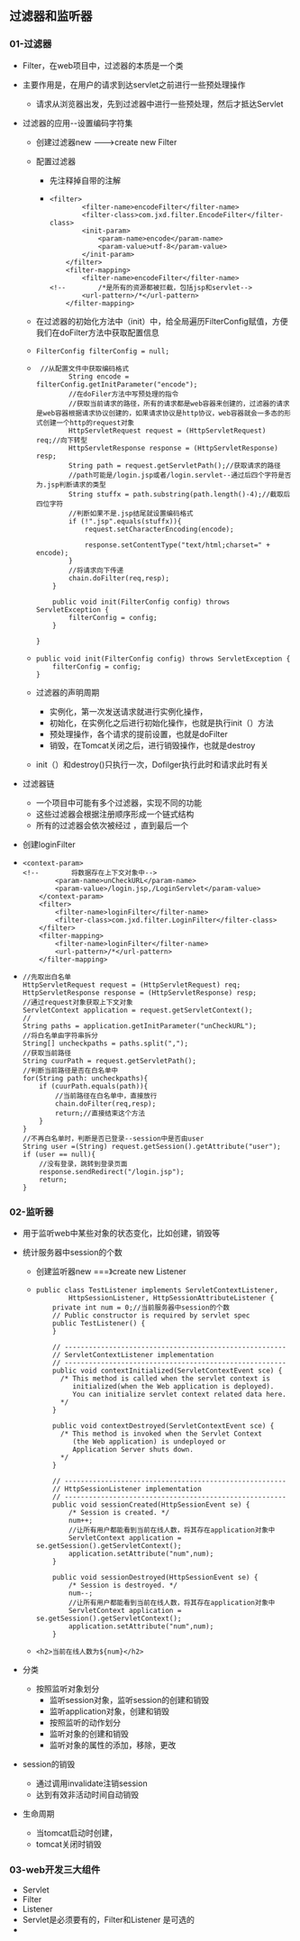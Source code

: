## 过滤器和监听器

### 01-过滤器

+ Filter，在web项目中，过滤器的本质是一个类

+ 主要作用是，在用户的请求到达servlet之前进行一些预处理操作

  + 请求从浏览器出发，先到过滤器中进行一些预处理，然后才抵达Servlet

+ 过滤器的应用--设置编码字符集

  + 创建过滤器new --->create new Filter

  + 配置过滤器

    + 先注释掉自带的注解

    + ```
      <filter> 
              <filter-name>encodeFilter</filter-name>
              <filter-class>com.jxd.filter.EncodeFilter</filter-class>
              <init-param>
                  <param-name>encode</param-name>
                  <param-value>utf-8</param-value>
              </init-param>
          </filter>
          <filter-mapping>
              <filter-name>encodeFilter</filter-name>
      <!--        /*是所有的资源都被拦截，包括jsp和servlet-->
              <url-pattern>/*</url-pattern>
          </filter-mapping>
      ```

  + 在过滤器的初始化方法中（init）中，给全局遍历FilterConfig赋值，方便我们在doFilter方法中获取配置信息

  + ```
    FilterConfig filterConfig = null;
    ```

  + ```
     //从配置文件中获取编码格式
            String encode = filterConfig.getInitParameter("encode");
            //在doFiler方法中写预处理的指令
            //获取当前请求的路径，所有的请求都是web容器来创建的，过滤器的请求是web容器根据请求协议创建的，如果请求协议是http协议，web容器就会一多态的形式创建一个http的request对象
            HttpServletRequest request = (HttpServletRequest) req;//向下转型
            HttpServletResponse response = (HttpServletResponse) resp;
            String path = request.getServletPath();//获取请求的路径
            //path可能是/login.jsp或者/login.servlet--通过后四个字符是否为.jsp判断请求的类型
            String stuffx = path.substring(path.length()-4);//截取后四位字符
            //判断如果不是.jsp结尾就设置编码格式
            if (!".jsp".equals(stuffx)){
                request.setCharacterEncoding(encode);

                response.setContentType("text/html;charset=" + encode);
            }
            //将请求向下传递
            chain.doFilter(req,resp);
        }

        public void init(FilterConfig config) throws ServletException {
            filterConfig = config;
        }

    }
    ```

  + ```
    public void init(FilterConfig config) throws ServletException {
        filterConfig = config;
    }
    ```

  + 过滤器的声明周期

    + 实例化，第一次发送请求就进行实例化操作，
    + 初始化，在实例化之后进行初始化操作，也就是执行init（）方法
    + 预处理操作，各个请求的提前设置，也就是doFilter
    + 销毁，在Tomcat关闭之后，进行销毁操作，也就是destroy

  + init（）和destroy()只执行一次，Dofilger执行此时和请求此时有关

+ 过滤器链

  + 一个项目中可能有多个过滤器，实现不同的功能
  + 这些过滤器会根据注册顺序形成一个链式结构
  + 所有的过滤器会依次被经过 ，直到最后一个

+ 创建loginFilter

+ ```
  <context-param>
  <!--        将数据存在上下文对象中-->
          <param-name>unCheckURL</param-name>
          <param-value>/login.jsp,/LoginServlet</param-value>
      </context-param>
      <filter>
          <filter-name>loginFilter</filter-name>
          <filter-class>com.jxd.filter.LoginFilter</filter-class>
      </filter>
      <filter-mapping>
          <filter-name>loginFilter</filter-name>
          <url-pattern>/*</url-pattern>
      </filter-mapping>
  ```

+ ```
  //先取出白名单
  HttpServletRequest request = (HttpServletRequest) req;
  HttpServletResponse response = (HttpServletResponse) resp;
  //通过request对象获取上下文对象
  ServletContext application = request.getServletContext();
  //
  String paths = application.getInitParameter("unCheckURL");
  //将白名单由字符串拆分
  String[] uncheckpaths = paths.split(",");
  //获取当前路径
  String cuurPath = request.getServletPath();
  //判断当前路径是否在白名单中
  for(String path: uncheckpaths){
      if (cuurPath.equals(path)){
          //当前路径在白名单中，直接放行
          chain.doFilter(req,resp);
          return;//直接结束这个方法
      }
  }
  //不再白名单时，判断是否已登录--session中是否由user
  String user =(String) request.getSession().getAttribute("user");
  if (user == null){
      //没有登录，跳转到登录页面
      response.sendRedirect("/login.jsp");
      return;
  }
  ```

### 02-监听器

+ 用于监听web中某些对象的状态变化，比如创建，销毁等

+ 统计服务器中session的个数

  + 创建监听器new ===》create new Listener

  + ```
    public class TestListener implements ServletContextListener,
            HttpSessionListener, HttpSessionAttributeListener {
        private int num = 0;//当前服务器中session的个数
        // Public constructor is required by servlet spec
        public TestListener() {
        }

        // -------------------------------------------------------
        // ServletContextListener implementation
        // -------------------------------------------------------
        public void contextInitialized(ServletContextEvent sce) {
          /* This method is called when the servlet context is
             initialized(when the Web application is deployed). 
             You can initialize servlet context related data here.
          */
        }

        public void contextDestroyed(ServletContextEvent sce) {
          /* This method is invoked when the Servlet Context 
             (the Web application) is undeployed or 
             Application Server shuts down.
          */
        }

        // -------------------------------------------------------
        // HttpSessionListener implementation
        // -------------------------------------------------------
        public void sessionCreated(HttpSessionEvent se) {
            /* Session is created. */
            num++;
            //让所有用户都能看到当前在线人数，将其存在application对象中
            ServletContext application =  se.getSession().getServletContext();
            application.setAttribute("num",num);
        }

        public void sessionDestroyed(HttpSessionEvent se) {
            /* Session is destroyed. */
            num--;
            //让所有用户都能看到当前在线人数，将其存在application对象中
            ServletContext application =  se.getSession().getServletContext();
            application.setAttribute("num",num);
        }

    ```

  + ```
    <h2>当前在线人数为${num}</h2>
    ```

+ 分类

  + 按照监听对象划分
    + 监听session对象，监听session的创建和销毁
    + 监听application对象，创建和销毁
    + 按照监听的动作划分
    + 监听对象的创建和销毁
    + 监听对象的属性的添加，移除，更改

+ session的销毁

  + 通过调用invalidate注销session
  + 达到有效非活动时间自动销毁

+ 生命周期

  + 当tomcat启动时创建，
  + tomcat关闭时销毁

### 03-web开发三大组件

+ Servlet
+ Filter
+ Listener
+ Servlet是必须要有的，Filter和Listener 是可选的
+ ​